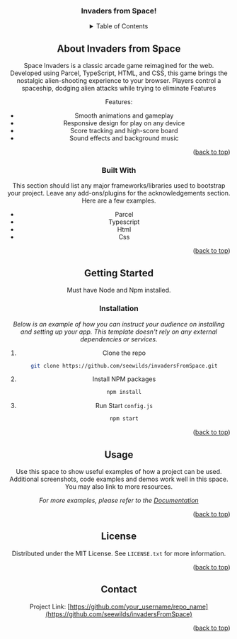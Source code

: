 <!-- Improved compatibility of back to top link: See: https://github.com/othneildrew/Best-README-Template/pull/73 -->
<a name="readme-top"></a>

<!-- PROJECT LOGO -->
<br />
<div align="center">
<h3 align="center">Invaders from Space!</h3>

<!-- TABLE OF CONTENTS -->
<details>
  <summary>Table of Contents</summary>
  <ol>
    <li>
    <li><a href="#about-the-project">About</a></li>
    <li><a href="#built-with">Built With</a></li>
    <li><a href="#getting-started">Getting Started</a></li>
    <li><a href="#installation">Installation</a></li>
    <li><a href="#usage">Usage</a></li>
    <li><a href="#license">License</a></li>
    <li><a href="#contact">Contact</a></li>
  </ol>
</details>


## About Invaders from Space

Space Invaders is a classic arcade game reimagined for the web. Developed using Parcel, TypeScript, HTML, and CSS, this game brings the nostalgic alien-shooting experience to your browser. Players control a spaceship, dodging alien attacks while trying to eliminate Features

Features:
* Smooth animations and gameplay
* Responsive design for play on any device
* Score tracking and high-score board
* Sound effects and background music

<p align="right">(<a href="#readme-top">back to top</a>)</p>



### Built With

This section should list any major frameworks/libraries used to bootstrap your project. Leave any add-ons/plugins for the acknowledgements section. Here are a few examples.

* Parcel
* Typescript
* Html
* Css

<p align="right">(<a href="#readme-top">back to top</a>)</p>



<!-- GETTING STARTED -->
## Getting Started

Must have Node and Npm installed.

### Installation

_Below is an example of how you can instruct your audience on installing and setting up your app. This template doesn't rely on any external dependencies or services._

1. Clone the repo
   ```sh
   git clone https://github.com/seewilds/invadersFromSpace.git
   ```
3. Install NPM packages
   ```sh
   npm install
   ```
4. Run Start `config.js`
   ```sh
   npm start
   ```

<p align="right">(<a href="#readme-top">back to top</a>)</p>



<!-- USAGE EXAMPLES -->
## Usage

Use this space to show useful examples of how a project can be used. Additional screenshots, code examples and demos work well in this space. You may also link to more resources.

_For more examples, please refer to the [Documentation](https://example.com)_

<p align="right">(<a href="#readme-top">back to top</a>)</p>



<!-- LICENSE -->
## License

Distributed under the MIT License. See `LICENSE.txt` for more information.

<p align="right">(<a href="#readme-top">back to top</a>)</p>


<!-- CONTACT -->
## Contact

Project Link: [https://github.com/your_username/repo_name](https://github.com/seewilds/invadersFromSpace)

<p align="right">(<a href="#readme-top">back to top</a>)</p>
